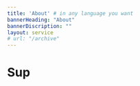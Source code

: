 ```yaml
---
title: 'About' # in any language you want
bannerHeading: "About"
bannerDiscription: ""
layout: service
# url: "/archive"
---
```

 

# Sup